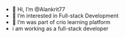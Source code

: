 - 👋 Hi, I’m @Alankrit77
- 👀 I’m interested in Full-stack Development
- 🌱 I’m was part of crio learning platform
- i am working as a full-stack developer


<!---
Alankrit77/Alankrit77 is a ✨ special ✨ repository because its `README.md` (this file) appears on your GitHub profile.
You can click the Preview link to take a look at your changes.
--->
